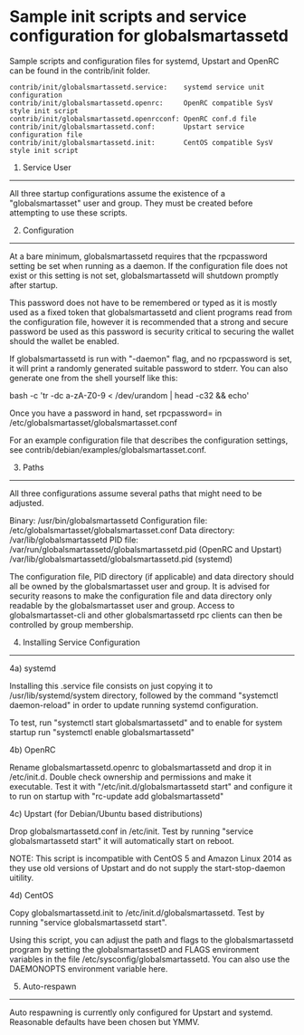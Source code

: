 Sample init scripts and service configuration for globalsmartassetd
==========================================================

Sample scripts and configuration files for systemd, Upstart and OpenRC
can be found in the contrib/init folder.

    contrib/init/globalsmartassetd.service:    systemd service unit configuration
    contrib/init/globalsmartassetd.openrc:     OpenRC compatible SysV style init script
    contrib/init/globalsmartassetd.openrcconf: OpenRC conf.d file
    contrib/init/globalsmartassetd.conf:       Upstart service configuration file
    contrib/init/globalsmartassetd.init:       CentOS compatible SysV style init script

1. Service User
---------------------------------

All three startup configurations assume the existence of a "globalsmartasset" user
and group.  They must be created before attempting to use these scripts.

2. Configuration
---------------------------------

At a bare minimum, globalsmartassetd requires that the rpcpassword setting be set
when running as a daemon.  If the configuration file does not exist or this
setting is not set, globalsmartassetd will shutdown promptly after startup.

This password does not have to be remembered or typed as it is mostly used
as a fixed token that globalsmartassetd and client programs read from the configuration
file, however it is recommended that a strong and secure password be used
as this password is security critical to securing the wallet should the
wallet be enabled.

If globalsmartassetd is run with "-daemon" flag, and no rpcpassword is set, it will
print a randomly generated suitable password to stderr.  You can also
generate one from the shell yourself like this:

bash -c 'tr -dc a-zA-Z0-9 < /dev/urandom | head -c32 && echo'

Once you have a password in hand, set rpcpassword= in /etc/globalsmartasset/globalsmartasset.conf

For an example configuration file that describes the configuration settings,
see contrib/debian/examples/globalsmartasset.conf.

3. Paths
---------------------------------

All three configurations assume several paths that might need to be adjusted.

Binary:              /usr/bin/globalsmartassetd
Configuration file:  /etc/globalsmartasset/globalsmartasset.conf
Data directory:      /var/lib/globalsmartassetd
PID file:            /var/run/globalsmartassetd/globalsmartassetd.pid (OpenRC and Upstart)
                     /var/lib/globalsmartassetd/globalsmartassetd.pid (systemd)

The configuration file, PID directory (if applicable) and data directory
should all be owned by the globalsmartasset user and group.  It is advised for security
reasons to make the configuration file and data directory only readable by the
globalsmartasset user and group.  Access to globalsmartasset-cli and other globalsmartassetd rpc clients
can then be controlled by group membership.

4. Installing Service Configuration
-----------------------------------

4a) systemd

Installing this .service file consists on just copying it to
/usr/lib/systemd/system directory, followed by the command
"systemctl daemon-reload" in order to update running systemd configuration.

To test, run "systemctl start globalsmartassetd" and to enable for system startup run
"systemctl enable globalsmartassetd"

4b) OpenRC

Rename globalsmartassetd.openrc to globalsmartassetd and drop it in /etc/init.d.  Double
check ownership and permissions and make it executable.  Test it with
"/etc/init.d/globalsmartassetd start" and configure it to run on startup with
"rc-update add globalsmartassetd"

4c) Upstart (for Debian/Ubuntu based distributions)

Drop globalsmartassetd.conf in /etc/init.  Test by running "service globalsmartassetd start"
it will automatically start on reboot.

NOTE: This script is incompatible with CentOS 5 and Amazon Linux 2014 as they
use old versions of Upstart and do not supply the start-stop-daemon uitility.

4d) CentOS

Copy globalsmartassetd.init to /etc/init.d/globalsmartassetd. Test by running "service globalsmartassetd start".

Using this script, you can adjust the path and flags to the globalsmartassetd program by
setting the globalsmartassetD and FLAGS environment variables in the file
/etc/sysconfig/globalsmartassetd. You can also use the DAEMONOPTS environment variable here.

5. Auto-respawn
-----------------------------------

Auto respawning is currently only configured for Upstart and systemd.
Reasonable defaults have been chosen but YMMV.
